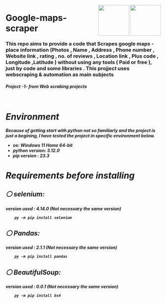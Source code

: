 

<p><img align="right" src="https://upload.wikimedia.org/wikipedia/commons/d/d5/Selenium_Logo.png" width="100" /></a></p>
<p><img align="right" src="https://static.vecteezy.com/system/resources/previews/012/697/295/non_2x/3d-python-programming-language-logo-free-png.png" width="100" /></a></p>
<div align=left>
<h1>
 Google-maps-scraper
</h1>
  <h3>
    This repo aims to provide a code that Scrapes google maps - place information (Photos , Name , Address , Phone number , Website link , rating , no. of reviews , Location link , Plus code , Longitude ,Latitude ) without using any tools ( Paid or free ), just by code and some libraries .
    This projject uses webscraping & automation as main subjects
  </h3>
 <h5>
   Project -1- from Web scrabing projects
<div>
<br>
<br>
 
# Environment  
Because of getting start with python not so familiarly and the project is just a begining, I have tested the project in specific environment below. 
* os: Windows 11 Home 64-bit
* python version: 3.12.0
* pip version : 23.3

# Requirements before installing

## ⚪️ selenium:
   version used :  4.14.0  (Not necessary the same version)
  
        py -m pip install selenium
  
## ⚪️ Pandas:
   version used :  2.1.1  (Not necessary the same version)
  
        py -m pip install pandas

## ⚪️ BeautifulSoup:
   version used :  0.0.1  (Not necessary the same version)
  
        py -m pip install bs4
